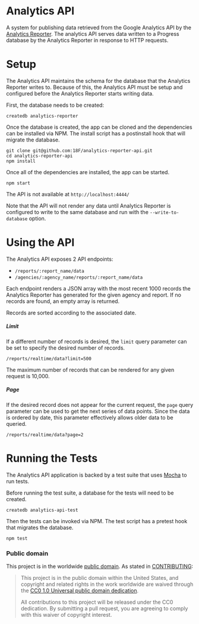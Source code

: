 # Analytics API

A system for publishing data retrieved from the Google Analytics API by the
[Analytics Reporter](https://github.com/18F/analytics-reporter). The analytics
API serves data written to a Progress database by the Analytics Reporter in
response to HTTP requests.

# Setup

The Analytics API maintains the schema for the database that the Analytics
Reporter writes to. Because of this, the Analytics API must be setup and
configured before the Analytics Reporter starts writing data.

First, the database needs to be created:

```shell
createdb analytics-reporter
```

Once the database is created, the app can be cloned and the dependencies can be
installed via NPM. The install script has a postinstall hook that will migrate
the database.

```shell
git clone git@github.com:18F/analytics-reporter-api.git
cd analytics-reporter-api
npm install
```

Once all of the dependencies are installed, the app can be started.

```shell
npm start
```

The API is not available at `http://localhost:4444/`

Note that the API will not render any data until Analytics Reporter is
configured to write to the same database and run with the `--write-to-database`
option.

# Using the API

The Analytics API exposes 2 API endpoints:

- `/reports/:report_name/data`
- `/agencies/:agency_name/reports/:report_name/data`

Each endpoint renders a JSON array with the most recent 1000 records the
Analytics Reporter has generated for the given agency and report. If no records
are found, an empty array is returned.

Records are sorted according to the associated date.

##### Limit

If a different number of records is desired, the `limit` query parameter can be
set to specify the desired number of records.

```
/reports/realtime/data?limit=500
```

The maximum number of records that can be rendered for any given request is
10,000.

##### Page

If the desired record does not appear for the current request, the `page` query
parameter can be used to get the next series of data points. Since the data is
ordered by date, this parameter effectively allows older data to be queried.

```
/reports/realtime/data?page=2
```

# Running the Tests

The Analytics API application is backed by a test suite that uses
[Mocha](https://mochajs.org/) to run tests.

Before running the test suite, a database for the tests will need to be created.

```shell
createdb analytics-api-test
```

Then the tests can be invoked via NPM. The test script has a pretest hook that
migrates the database.

```
npm test
```

### Public domain

This project is in the worldwide [public domain](LICENSE.md). As stated in
[CONTRIBUTING](CONTRIBUTING.md):

> This project is in the public domain within the United States, and copyright and related rights in the work worldwide are waived through the [CC0 1.0 Universal public domain dedication](https://creativecommons.org/publicdomain/zero/1.0/).
>
> All contributions to this project will be released under the CC0 dedication. By submitting a pull request, you are agreeing to comply with this waiver of copyright interest.
